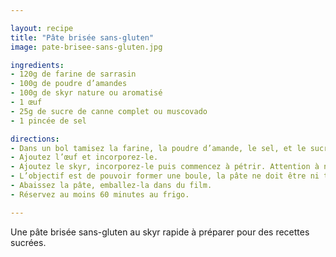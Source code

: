 ```yaml
---

layout: recipe
title: "Pâte brisée sans-gluten"
image: pate-brisee-sans-gluten.jpg

ingredients:
- 120g de farine de sarrasin
- 100g de poudre d’amandes
- 100g de skyr nature ou aromatisé
- 1 œuf
- 25g de sucre de canne complet ou muscovado
- 1 pincée de sel

directions:
- Dans un bol tamisez la farine, la poudre d’amande, le sel, et le sucre. Puis mélangez
- Ajoutez l’œuf et incorporez-le.
- Ajoutez le skyr, incorporez-le puis commencez à pétrir. Attention à ne pas trop travailler la pâte à la main pour ne pas trop la chauffer.
- L’objectif est de pouvoir former une boule, la pâte ne doit être ni trop friable ni trop liquide mais élastique. Quand elle forme une boule homogène qui a bien intégré la farine des parois et ne colle plus, c'est bon. Ajoutez de l’eau (par cuillère à café) ou de la farine si besoin.
- Abaissez la pâte, emballez-la dans du film.
- Réservez au moins 60 minutes au frigo.

---
```


Une pâte brisée sans-gluten au skyr rapide à préparer pour des recettes sucrées.